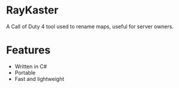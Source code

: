 # RayKaster
A Call of Duty 4 tool used to rename maps, useful for server owners.

# Features
- Written in C#
- Portable
- Fast and lightweight

